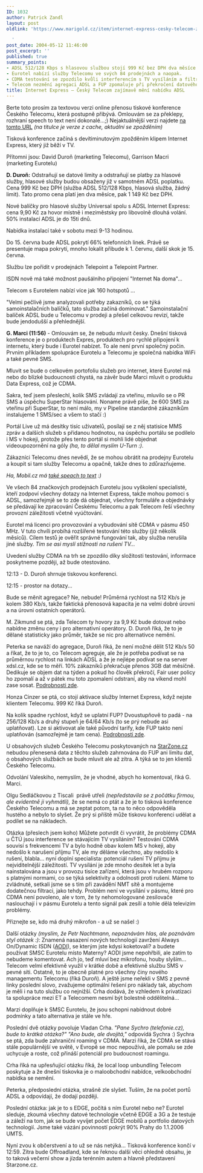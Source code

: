 ```yaml
---
ID: 1032
author: Patrick Zandl
layout: post
oldlink: 'https://www.marigold.cz/item/internet-express-cesky-telecom-zajimave-meni-nabidku-adsl

  '
post_date: 2004-05-12 11:46:00
post_excerpt: ''
published: true
summary_points:
- ADSL 512/128 Kbps s hlasovou službou stojí 999 Kč bez DPH dva měsíce.
- Eurotel nabízí služby Telecomu ve svých 84 prodejnách a naopak.
- CDMA testování se zpozdilo kvůli interferencím s TV vysíláním a filtrace se montuje.
- Telecom nezmění agregaci ADSL a FUP zpomaluje při překročení datového limitu.
title: Internet Express – Český Telecom zajímavě mění nabídku ADSL
---
```


<p>
Berte toto prosím za textovou verzi online přenosu tiskové konference Českého Telecomu, která postupně přibývá. Omlouvám se za překlepy, rozhraní speech to text není dokonalé...;) Nejaktuálnější verzi najdete <A href="http://www.marigold.cz/zprava.html?cislo=28351">na tomto URL</A> <EM>(na titulce je verze z cache, aktuální se zpožděním)</EM></p>

<p>
Tisková konference začíná s devítiminutovým zpožděním klipem Internet Express, který již běží v TV. </p>

<p>
Přítomni jsou: David Duroň (marketing Telecomu), Garrison Macri (marketing Eurotelu)</p>

<p>
<STRONG>D. Duroň:</STRONG> Odstraňují se datové limity a odstraňují se platby za hlasové služby, hlasové služby budou obsaženy již v samotném ADSL poplatku. Cena 999 Kč bez DPH (služba ADSL 512/128 Kbps, hlasová služba, žádný limit).&#160;Tato promo cena&#160;platí jen dva měsíce, pak 1 149&#160;Kč bez DPH.</p>

<p>
Nové balíčky pro hlasové služby Universal spolu s ADSL Internet Express: cena 9,90 Kč za hovor místně i meziměstsky pro libovolně dlouhá volání. 50% instalací ADSL je do 15ti dnů. </p>

<p>
Nabídka instalací také v sobotu mezi 9-13 hodinou. </p>

<p>
Do 15. června bude ADSL pokrytí 66% telefonních linek. Právě se presentuje mapa pokrytí, mnoho lokalit přibude k 1. červnu, další skok je 15. června. </p>

<p>
Službu lze pořídit v prodejnách Telepoint a Telepoint Partner. </p>

<p>
ISDN nově má také možnost paušálního připojení "Internet Na doma"... </p>

<p>
Telecom s Eurotelem nabízí více jak 160 hotspotů ...</p>

<p>
"Velmi pečlivě jsme analyzovali potřeby zakazníků, co se týká samoinstalačních balíčků, tato služba začíná dominovat." Samoinstalační balíček ADSL bude u Telecomu v prodeji a přešel celkovou revizí, takže bude jendodušší a přehlednější. </p>

<p>
<STRONG>G. Marci (11:56)</STRONG> - Omlouvám se, že nebudu mluvit česky. Dnešní tisková konference je o produktech Expres, produktech pro rychlé připojení k internetu, který bude i Eurotel nabízet. To ale není první společný počin. Prvním příkladem spolupráce Eurotelu a Telecomu je společná nabídka WiFi a také pevné SMS.</p>

<p>
Mluvit se bude o celkovém portofoliu služeb pro internet, které Eurotel má nebo do blízké budoucnosti chystá, na závěr bude Marci mluvit o produktu Data Express, což je CDMA.</p>

<p>
Sakra, teď jsem přeslechl, kolik SMS zvládají za vteřinu, mluvilo se o PR SMS a úspěchu SuperStar hlasování. Noname právě píše, že 600 SMS za vteřinu při SuperStar, to není málo, my v Pipeline standardně zákazníkům instalujeme 1 SMS/sec a všem to stačí :)</p>

<p>
Portál Live už má desítky tisíc uživatelů, posílají se z něj statisíce MMS zpráv a dalších služeb s přidanou hodnotou, na úspěchu portálu se podílelo i MS v hokeji, protože přes tento portál si mohli lidé objednat videoupozornění na góly <EM>(ha, to dělal myslím U-Turn :).</EM></p>

<p>
Zákazníci Telecomu dnes nevědí, že se mohou obrátit na prodejny Eurotelu a koupit si tam služby Telecomu a opačně, takže dnes to zdůrazňujeme.</p>

<p>
<EM>Ha, Mobil.cz má </EM><A href="http://mobil.idnes.cz/aktuality/tiskovka_adsl040512.html" target=_blank><EM>také speach to text</EM></A><EM> :)</EM></p>

<p>
Ve všech 84 značkových prodejnách Eurotelu jsou vyškolení specialisté, kteří zodpoví všechny dotazy na Internet Express, takže mohou pomoci s ADSL, samozřejmjě se to zde dá objednat, všechny formuláře a objednávky se předávají ke zpracování Českému Telecomu a pak Telecom řeší všechny provozní záležitosti včetně vyúčtování.</p>

<p>
Eurotel má licenci pro provozování a vybudování sítě CDMA v pásmu 450 MHz. V tuto chvíli probíhá rozšířené testování této služby (již několik měsíců). Cílem testů je ověřit správné fungování tak, aby služba nerušila jiné služby. <EM>Tim se asi myslí stížnosti na rušení TV...</EM></p>

<p>
Uvedení služby CDMA na trh se zpozdilo díky složitosti testování, informace poskytneme později, až bude otestováno.</p>

<p>
12:13 - D. Duroň shrnuje tiskovou konferenci.</p>

<p>
12:15 - prostor na dotazy...</p>

<p>
Bude se měnit agregace? Ne, nebude! Průměrná rychlost na 512 Kb/s je kolem 380 Kb/s, takže faktická přenosová kapacita je na velmi dobré úrovni a na úrovni ostatních operátorů.</p>

<p>
M. Zikmund se ptá, zda Telecom ty hovory za 9,9 Kč bude dotovat nebo nabídne změnu ceny i pro alternativní operátory. D. Duroň říká, že to je dělané statisticky jako průměr, takže se nic pro alternativce nemění.</p>

<p>
Peterka se naváží do agregace, Duroň říká, že není možné dělit 512 Kb/s 50 a říkat, že to je to, co Telecom agreguje, ale že&#160;je potřeba podívat se na průměrnou rychlost na linkách ADSL a že je nejlépe podívat se na server xdsl.cz, kde se to měří. 10% zákazníků překračuje přenos 3GB dat měsíčně. Dedikuje se objem dat na týden a pokud ho člověk překročí, Fair user policy ho zpomalí a až v pátek mu toto zpomalení odstraní, aby na víkend mohl zase sosat. <A href="http://www.telecom.cz/internetexpres/fair_user_policy.php" target=_blank>Podrobnosti zde</A>. </p>

<p>
Honza Cinzer se ptá, co stojí aktivace služby Internet Express, když nejste klientem Telecomu. 999 Kč říká Duroň.</p>

<p>
Na kolik spadne rychlost, když se uplatní FUP? Dvoustupňově to padá - na 256/128 Kb/s a druhý stupeň je 64/64 Kb/s (to se prý nebude asi uplatňovat). Lze si aktivovat ale také původní tarify, kde FUP takto není uplatňován (samozřejmě je tam cena). <A href="http://www.telecom.cz/internetexpres/fair_user_policy.php" target=_blank>Podrobnosti zde</A>. </p>

<p>
U obsahových služeb Českého Telecomu poskytovaných na <A href="http://www.starzone.cz/">StarZone.cz</A> nebudou&#160;přenesená data z těchto služeb zahrnována do FUP ani limitu dat, o obsahových službách se bude mluvit ale až zítra.&#160;A týká se to jen klientů Českého Telecomu. </p>

<p>
Odvolání Valeskiho, nemyslím, že je vhodné, abych ho komentoval, říká G. Marci.</p>

<p>
Olgu Sedláčkovou z Tiscali&#160; právě utřeli <EM>(nepředstavila se z počátku firmou, ale evidentně ji vyhmátli),</EM> že se nemá co ptát a že je to tisková konference Českého Telecomu a má se zeptat potom, ta na to něco odpověděla hustého a nebylo to slyšet. Že prý si příště může tiskovu konferenci udělat a podílet se na nákladech.</p>

<p>
Otázka (přeslech jsem koho) Můžete potvrdit či vyvrátit, že problémy CDMA u ČTÚ jsou interference se stávajícím TV vysíláním? Testování CDMA souvisí s frekvencemi TV a bylo hodně obav kolem MS v hokeji, aby nedošlo k narušení příjmu TV, ale my děláme všechno, aby nedošlo k rušení, blabla... nyní doplní specialista: potenciál rušení TV příjmu je nejviditelnější záležitostí. TV vysílání je zde mnoho desítek let a byla nainstalována a jsou v provozu tisíce zařízení, která jsou v hrubém rozporu s platnými normami, co se týká selektivity a odolnosti proti rušení. Máme to zvládnuté, setkali jsme se s tím při zavádění NMT sítě a montujeme dodatečnou filtraci, jako tehdy. Problém není ve vysílání v pásmu, které pro CDMA není povoleno, ale v tom, že ty nehomologované zesilovače naslouchají i v pásmu Eurotelu a tento signál pak zesílí a tohle dělá televizím problémy. </p>

<p>
Přiznejte se, kdo má druhý mikrofon - a už se našel :)</p>

<p>
Další otázky<EM> (myslím, že Petr Nachtmann, nepoznávám hlas, ale poznávám styl otázek :)</EM>: Znamená nasazení nových technologií zavržení Always On/Dynamic ISDN (<A href="http://www.bellsouth.com/business/products_services/data_AODI.html" target=_blank>AODI</A>), se kterým jste kdysi koketovali? a budete používat SMSC Eurotelu místo Materny? AODI jsme nepohřbili, ale zatím to nebudeme komentovat. Ach jo, teď mluví bez mikrofonu, houby slyším... Telecom velmi efektivně využil v krátké době a efektivně službu SMS v pevné síti. Ostatně, to je obecně platné pro všechny činy nového managementu Telecomu (říká Duroň). A ještě jsme neřekli v SMS z pevné linky poslední slovo, zvažujeme optimální řešení pro náklady tak, abychom je měli i na tuto službu co nejnižší. Crha dodává, že vzhledem k privatizaci ta spolupráce mezi ET a Telecomem nesmí být bolestně oddělitelná...</p>

<p>
Marzi doplňuje k SMSC Eurotelu, že jsou schopni nabídnout dobré podmínky a tato alternativa je stále ve hře. </p>

<p>
Poslední dvě otázky povoluje Vladan Crha. <EM>"Pane Sychro (telefonie.cz), bude to krátká otázka?"</EM> <EM>"Ano bude, ale dvojitá,"</EM> odpovídá Sychra :) Sychra se ptá, zda bude zahraniční roaming v CDMA. Marzi říká, že CDMA se stává stále populárnější ve světě, v Evropě se moc nepoužívá, ale pomalu se zde uchycuje a roste, což přináší potenciál pro budoucnost roamingu. </p>

<p>
Crha říká na upřesňující otázku říká, že local loop unbundling Telecom poskytuje a že dnešní tiskovka je o maloobchodní nabídce, velkoobchodní nabídka se nemění.</p>

<p>
Peterka, předposlední otázka, strašně zle slyšet. Tuším, že na počet portů ADSL a odpovídají, že dodají později. </p>

<p>
Poslední otázka: jak je to s EDGE, počítá s ním Eurotel nebo ne? Eurotel sleduje, zkoumá&#160;všechny datové technologie včetně EDGE a 3G&#160;a že testuje a záleží na tom, jak se bude vyvíjet počet EDGE mobilů a portfolio datových technologií. Jsme také vázáni povinností pokrýt 90% Prahy do 1.1.2006 UMTS.</p>

<p>
Nyní zvou k občerstvení a to už se nás netýká... Tisková konference končí v 12:59. Zítra bude Offroadland, kde se řeknou další věci ohledně obsahu, je to taková večerní show a jízda terénním autem&#160;a hlavně představení Starzone.cz.</p>